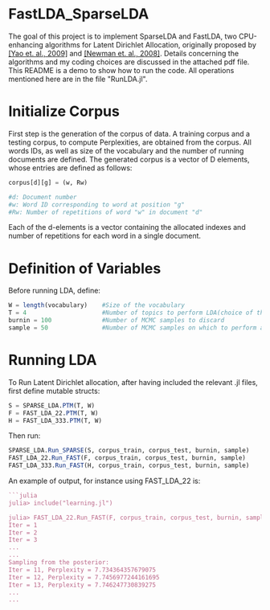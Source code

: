 # FastLDA_SparseLDA
The goal of this project is to implement SparseLDA and FastLDA, two CPU-enhancing algorithms for Latent Dirichlet Allocation, originally proposed by [[Yao et. al., 2009]](https://www.researchgate.net/publication/221653450_Efficient_methods_for_topic_model_inference_on_streaming_document_collections) and [[Newman et. al., 2008]](https://www.researchgate.net/publication/221653277_Fast_collapsed_Gibbs_sampling_for_latent_Dirichlet_allocation). 
Details concerning the algorithms and my coding choices are discussed in the attached pdf file. 
This README is a demo to show how to run the code. All operations mentioned here are in the file "RunLDA.jl". 
# Initialize Corpus
First step is the generation of the corpus of data. A training corpus and a testing corpus, to compute Perplexities, are obtained from the corpus.
All words IDs, as well as size of the vocabulary and the number of running documents are defined. 
The generated corpus is a vector of D elements, whose entries are defined as follows: 
```julia
corpus[d][g] = (w, Rw)

#d: Document number
#w: Word ID corresponding to word at position "g"
#Rw: Number of repetitions of word "w" in document "d"
```
 Each of the d-elements is a vector containing the allocated indexes and number of repetitions for each word in a single document. 
 # Definition of Variables
 Before running LDA, define: 
 ```julia
W = length(vocabulary)    #Size of the vocabulary
T = 4                     #Number of topics to perform LDA(choice of the implementer) 
burnin = 100              #Number of MCMC samples to discard 
sample = 50               #Number of MCMC samples on which to perform averages
```
 # Running LDA
 To Run Latent Dirichlet allocation, after having included the relevant .jl files, first define mutable structs: 
```julia
S = SPARSE_LDA.PTM(T, W)
F = FAST_LDA_22.PTM(T, W)
H = FAST_LDA_333.PTM(T, W)
```
Then run: 
```julia
SPARSE_LDA.Run_SPARSE(S, corpus_train, corpus_test, burnin, sample)
FAST_LDA_22.Run_FAST(F, corpus_train, corpus_test, burnin, sample)
FAST_LDA_333.Run_FAST(H, corpus_train, corpus_test, burnin, sample)
```
An example of output, for instance using FAST_LDA_22 is: 
```julia
```julia
julia> include("learning.jl")

julia> FAST_LDA_22.Run_FAST(F, corpus_train, corpus_test, burnin, sample)
Iter = 1
Iter = 2
Iter = 3
...
...
Sampling from the posterior:
Iter = 11, Perplexity = 7.734364357679075
Iter = 12, Perplexity = 7.7456977244161695
Iter = 13, Perplexity = 7.746247730839275
...
...
```
```
